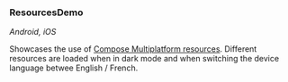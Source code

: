 ### ResourcesDemo

*Android, iOS*

Showcases the use of [Compose Multiplatform resources](https://www.jetbrains.com/help/kotlin-multiplatform-dev/compose-images-resources.html). Different resources are loaded when in dark mode and when switching the device language betwee English / French.